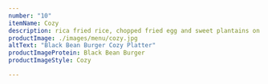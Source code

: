 ```yaml
---
number: "10"
itemName: Cozy
description: rica fried rice, chopped fried egg and sweet plantains on the side
productImage: ./images/menu/cozy.jpg
altText: "Black Bean Burger Cozy Platter"
productImageProtein: Black Bean Burger
productImageStyle: Cozy

---
```

